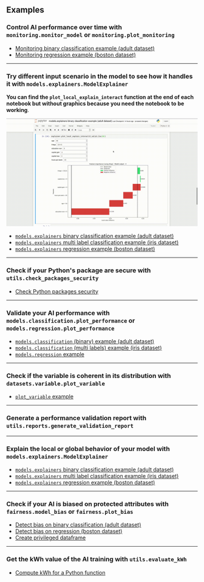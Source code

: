 Examples
--------

### <span id='monitoring'>Control AI performance over time with `monitoring.monitor_model` or `monitoring.plot_monitoring`</h3>

- [Monitoring binary classification example (adult dataset)](monitoring_binary_classification_example_adult_dataset.ipynb)
- [Monitoring regression example (boston dataset)](monitoring_regression_example_boston_dataset.ipynb)

----

### <span id='scenario'>Try different input scenario in the model to see how it handles it with `models.explainers.ModelExplainer`</span>

**You can find the `plot_local_explain_interact` function at the end of each notebook but without graphics because you need the notebook to be working**.

![](../images/transparentai-plot-interactive-explainer.gif)

- [`models.explainers` binary classification example (adult dataset)](models.explainers_binary_classification_example_adult_dataset.ipynb)
- [`models.explainers` multi label classification example (iris dataset)](models.explainers_multi_label_classification_example_iris_dataset.ipynb)
- [`models.explainers` regression example (boston dataset)](models.explainers_regression_example_boston_dataset_.ipynb)

----


### <span id='check_packages_security'>Check if your Python's package are secure with `utils.check_packages_security`</span>

- [Check Python packages security](utils.check_packages_security_example.ipynb)

----

### <span id='performance'>Validate your AI performance with `models.classification.plot_performance` or `models.regression.plot_performance`</span>

- [`models.classification` (binary) example (adult dataset)](models.classification_binary_example.ipynb)
- [`models.classification` (multi labels) example (iris dataset)](models.classification_multi_labels_example.ipynb)
- [`models.regression` example](models.regression_example.ipynb)

----

### <span id='plot_variable'>Check if the variable is coherent in its distribution with `datasets.variable.plot_variable`</span>

- [`plot_variable` example](datasets.variable.plot_variable_example.ipynb)

----

### <span id='reports'>Generate a performance validation report with `utils.reports.generate_validation_report`</span>

----

### <span id='explainers'>Explain the local or global behavior of your model with `models.explainers.ModelExplainer`</span>

- [`models.explainers` binary classification example (adult dataset)](models.explainers_binary_classification_example_adult_dataset.ipynb)
- [`models.explainers` multi label classification example (iris dataset)](models.explainers_multi_label_classification_example_iris_dataset.ipynb)
- [`models.explainers` regression example (boston dataset)](models.explainers_regression_example_boston_dataset_.ipynb)

----

### <span id='fairness'>Check if your AI is biased on protected attributes with `fairness.model_bias` or `fairness.plot_bias`</span>

- [Detect bias on binary classification (adult dataset)](fairness_detect_bias_on_binary_classification_adult_dataset.ipynb)
- [Detect bias on regression (boston dataset)](fairness_detect_bias_on_regression_boston_dataset.ipynb)
- [Create privileged dataframe](fairness.create_privilieged_df_example.ipynb)

----

### <span id='evaluate_kWh'>Get the kWh value of the AI training with `utils.evaluate_kWh`</span>

- [Compute kWh for a Python function](utils.evaluate_kWh_example.ipynb)